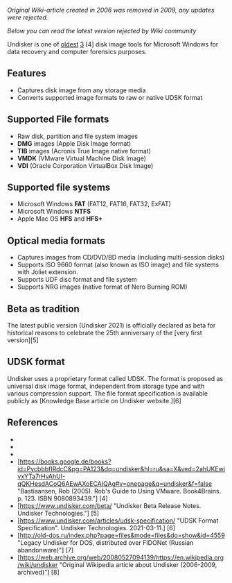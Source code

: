 *Original Wiki-article created in 2006 was removed in 2009, any updates were rejected.*

*Below you can read the latest version rejected by Wiki community*

Undisker is one of [oldest][2] [3] [4] disk image tools for Microsoft Windows for data recovery and computer forensics purposes.

## Features
- Captures disk image from any storage media
- Converts supported image formats to raw or native UDSK format

## Supported File formats
- Raw disk, partition and file system images
- **DMG** images (Apple Disk Image format)
- **TIB** images (Acronis True Image native format)
- **VMDK** (VMware Virtual Machine Disk Image)
- **VDI** (Oracle Corporation VirtualBox Disk Image)

## Supported file systems
- Microsoft Windows **FAT** (FAT12, FAT16, FAT32, ExFAT)
- Microsoft Windows **NTFS**
- Apple Mac OS **HFS** and **HFS+**

## Optical media formats
- Captures images from CD/DVD/BD media (including multi-session disks)
- Supports ISO 9660 format (also known as ISO image) and file systems with Joliet extension.
- Supports UDF disc format and file system
- Supports NRG images (native format of Nero Burning ROM)

## Beta as tradition
The latest public version (Undisker 2021) is officially declared as beta for historical reasons to celebrate the 25th anniversary of the [very first version][5]

## UDSK format
Undisker uses a proprietary format called UDSK. The format is proposed as universal disk image format, independent from storage type and with various compression support. The file format specification is available publicly as [Knowledge Base article on Undisker website.][6]

## References
- [1]: <https://www.undisker.com/25-years-of-undisker/> "25 years of Undisker. Undisker Technologies"
- [2]: https://books.google.de/books?id=6f-9thpH_PcC&pg=PA155&dq=PC+Annoyances+undisker&hl=ru&sa=X&ved=2ahUKEwj0pKLkv6_vAhXM0qQKHRoLBfUQ6AEwAHoECAAQAg#v=onepage&q=PC%20Annoyances%20undisker&f=false "Bass, Steve (2003). PC Annoyances: How to Fix the Most Annoying Things about Your Personal Computer. O’Reilly Media. p. 155. ISBN 0-596-00593-8."
- [3]: https://link.springer.com/content/pdf/10.1007%2F978-1-4302-0027-7.pdf "Wolf, Chris; Halter, Erick M. (2005). Virtualization From the Desktop to the Enterprise. Apress Inc.. p. 89. ISBN 1-59059-495-9."
- [https://books.google.de/books?id=PycbbbfIRdcC&pg=PA123&dq=undisker&hl=ru&sa=X&ved=2ahUKEwivxYTa7rHvAhUI-qQKHesdACoQ6AEwAXoECAIQAg#v=onepage&q=undisker&f=false "Bastiaansen, Rob (2005). Rob's Guide to Using VMware. Book4Brains. p. 123. ISBN 9080893439."] [4]
- [https://www.undisker.com/beta/ "Undisker Beta Release Notes. Undisker Technologies."] [5]
- [https://www.undisker.com/articles/udsk-specification/ "UDSK Format Specification". Undisker Technologies. 2021-03-11.] [6]
- [http://old-dos.ru/index.php?page=files&mode=files&do=show&id=4559 "Legacy Undisker for DOS, distributed over FIDONet (Russian abandonware)"] [7]
- [https://web.archive.org/web/20080527094139/https://en.wikipedia.org/wiki/undisker "Original Wikipedia article about Undisker (2006-2009, archived)"] [8]
